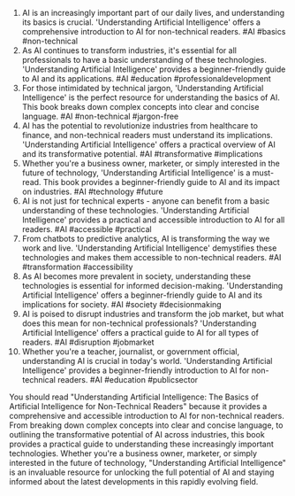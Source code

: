 1. AI is an increasingly important part of our daily lives, and understanding its basics is crucial. 'Understanding Artificial Intelligence' offers a comprehensive introduction to AI for non-technical readers. #AI #basics #non-technical
2. As AI continues to transform industries, it's essential for all professionals to have a basic understanding of these technologies. 'Understanding Artificial Intelligence' provides a beginner-friendly guide to AI and its applications. #AI #education #professionaldevelopment
3. For those intimidated by technical jargon, 'Understanding Artificial Intelligence' is the perfect resource for understanding the basics of AI. This book breaks down complex concepts into clear and concise language. #AI #non-technical #jargon-free
4. AI has the potential to revolutionize industries from healthcare to finance, and non-technical readers must understand its implications. 'Understanding Artificial Intelligence' offers a practical overview of AI and its transformative potential. #AI #transformative #implications
5. Whether you're a business owner, marketer, or simply interested in the future of technology, 'Understanding Artificial Intelligence' is a must-read. This book provides a beginner-friendly guide to AI and its impact on industries. #AI #technology #future
6. AI is not just for technical experts - anyone can benefit from a basic understanding of these technologies. 'Understanding Artificial Intelligence' provides a practical and accessible introduction to AI for all readers. #AI #accessible #practical
7. From chatbots to predictive analytics, AI is transforming the way we work and live. 'Understanding Artificial Intelligence' demystifies these technologies and makes them accessible to non-technical readers. #AI #transformation #accessibility
8. As AI becomes more prevalent in society, understanding these technologies is essential for informed decision-making. 'Understanding Artificial Intelligence' offers a beginner-friendly guide to AI and its implications for society. #AI #society #decisionmaking
9. AI is poised to disrupt industries and transform the job market, but what does this mean for non-technical professionals? 'Understanding Artificial Intelligence' offers a practical guide to AI for all types of readers. #AI #disruption #jobmarket
10. Whether you're a teacher, journalist, or government official, understanding AI is crucial in today's world. 'Understanding Artificial Intelligence' provides a beginner-friendly introduction to AI for non-technical readers. #AI #education #publicsector

You should read "Understanding Artificial Intelligence: The Basics of Artificial Intelligence for Non-Technical Readers" because it provides a comprehensive and accessible introduction to AI for non-technical readers. From breaking down complex concepts into clear and concise language, to outlining the transformative potential of AI across industries, this book provides a practical guide to understanding these increasingly important technologies. Whether you're a business owner, marketer, or simply interested in the future of technology, "Understanding Artificial Intelligence" is an invaluable resource for unlocking the full potential of AI and staying informed about the latest developments in this rapidly evolving field.

